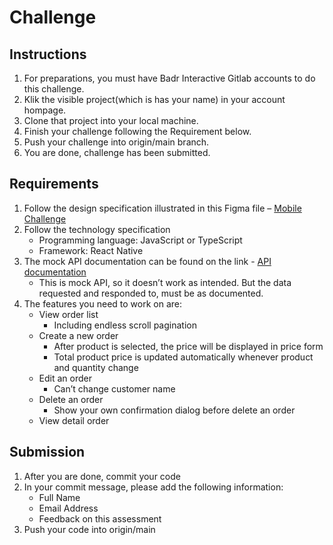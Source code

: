 # Challenge

## Instructions
1.	For preparations, you must have Badr Interactive Gitlab accounts to do this challenge.
2.	Klik the visible project(which is has your name) in your account hompage.
3.	Clone that project into your local machine.
4.  Finish your challenge following the Requirement below.
5.  Push your challenge into origin/main branch.
6.  You are done, challenge has been submitted.


## Requirements
1. Follow the design specification illustrated in this Figma file – [Mobile Challenge](https://www.figma.com/file/Ezal3fiTb6uPm8SQeH0GEu/Mobile-Challenge?type=design&node-id=0-1&mode=design&t=5V629Lxbexq3LKUl-0)
2. Follow the technology specification
    + Programming language: JavaScript or TypeScript
    + Framework: React Native
3. The mock API documentation can be found on the link - [API documentation](https://0efs20iwxr.apidog.io/)
    + This is mock API, so it doesn’t work as intended. But the data requested and responded to, must be as documented.
4. The features you need to work on are:
    + View order list
        - Including endless scroll pagination
    + Create a new order
        - After product is selected, the price will be displayed in price form
        - Total product price is updated automatically whenever product and quantity change
    + Edit an order
        - Can’t change customer name
    + Delete an order
        - Show your own confirmation dialog before delete an order
    + View detail order

## Submission
1. After you are done, commit your code
2. In your commit message, please add the following information:
    + Full Name
    + Email Address
    + Feedback on this assessment
4. Push your code into origin/main